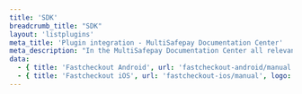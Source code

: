 ```yaml
---
title: 'SDK'
breadcrumb_title: "SDK"
layout: 'listplugins'
meta_title: 'Plugin integration - MultiSafepay Documentation Center'
meta_description: "In the MultiSafepay Documentation Center all relevant information regarding our Plugins and API. As well as Support pages for Payment Method, Tools and General Questions. You can also find the contact details of our Support Team and Integration Team."
data:
  - { title: 'Fastcheckout Android', url: 'fastcheckout-android/manual', logo: 'images/pluginicons/fastcheckout-header.png' }
  - { title: 'Fastcheckout iOS', url: 'fastcheckout-ios/manual', logo: 'images/pluginicons/fastcheckout-header.png' }
---
```

